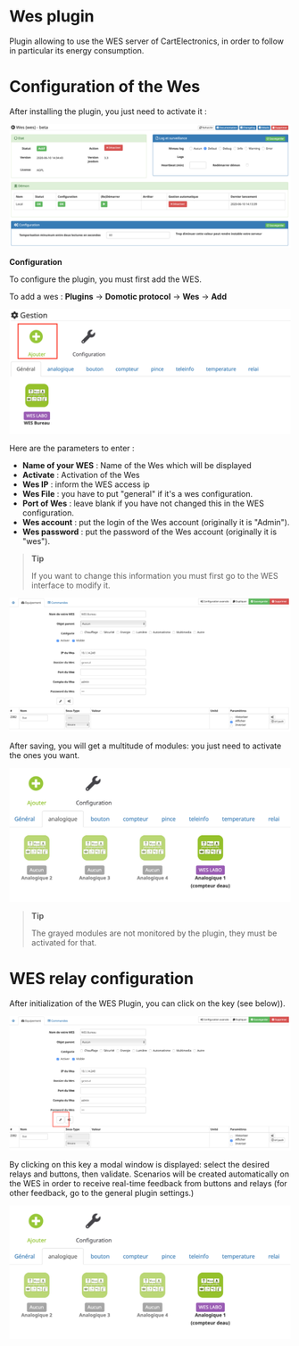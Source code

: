 # Wes plugin

Plugin allowing to use the WES server of CartElectronics, in order to follow in particular its energy consumption.

# Configuration of the Wes

After installing the plugin, you just need to activate it :

![mobile1](../images/configuration.png)

**Configuration**

To configure the plugin, you must first add the WES.

To add a wes : **Plugins** → **Domotic protocol** → **Wes** → **Add**

![mobile2](../images/ajouter.png)

Here are the parameters to enter :

-   **Name of your WES** : Name of the Wes which will be displayed
-   **Activate** : Activation of the Wes
-   **Wes IP** : inform the WES access ip
-   **Wes File** : you have to put "general" if it's a wes configuration.
-   **Port of Wes** : leave blank if you have not changed this in the WES configuration.
-   **Wes account** : put the login of the Wes account (originally it is "Admin").
-   **Wes password** : put the password of the Wes account (originally it is "wes").

> **Tip**
>
> If you want to change this information you must first go to the WES interface to modify it.

![mobile3](../images/wesGlobal.png)

After saving, you will get a multitude of modules: you just need to activate the ones you want.

![mobile4](../images/wesGlobalView.png)

> **Tip**
>
> The grayed modules are not monitored by the plugin, they must be activated for that.

# WES relay configuration

After initialization of the WES Plugin, you can click on the key (see below)).

![mobile5](../images/wesGlobalRelais.png)

By clicking on this key a modal window is displayed: select the desired relays and buttons, then validate. Scenarios will be created automatically on the WES in order to receive real-time feedback from buttons and relays (for other feedback, go to the general plugin settings.)

![mobile6](../images/wesGlobalView.png)
